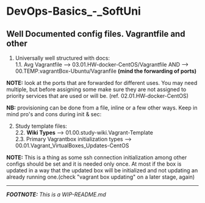 # DevOps-Basics_-_SoftUni

## Well Documented config files. Vagrantfile and other

1. Universally well structured with docs:
 <br>1.1. Avg Vagrantfile --> 03.01.HW-docker-CentOS/Vagrantfile AND --> 00.TEMP.vagrantBox-Ubuntu/Vagranfile **(mind the forwarding of ports)**

 <p> <strong>NOTE:</strong> look at the ports that are forwarded for different uses. You may need multiple, but before assigning some make sure they are not assigned to priority services that are used or will be. (ref. 02.01.HW-docker-CentOS)</p>
 <p><strong>NB:</strong> provisioning can be done from a file, inline or a few other ways. Keep in mind pro's and cons during init & sec:</p>

2. Study template files:
 <br>2.2. **Wiki Types** --> 01.00.study-wiki.Vagrant-Template
 <br>2.3. Primary Vagrantbox initialization types --> 00.01.Vagrant_VirtualBoxes_Updates-CentOS

 <p> <strong>NOTE:</strong> This is a thing as some ssh connection initialization among other configs should be set and it is needed only once. At most if the box is updated in a way that the updated box will be initialized and not updating an already running one.(check "vagrant box updating" on a later stage, again)</p>

<hr></hr>
 <em><strong>FOOTNOTE:</strong> This is a WIP-README.md</em>
